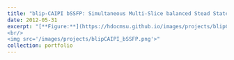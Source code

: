 ```yaml
---
title: "blip-CAIPI bSSFP: Simultaneous Multi-Slice balanced Stead State Free Precession"
date: 2012-05-31
excerpt: "[**Figure:**](https://hdocmsu.github.io/images/projects/blipCAIPI_bSSFP.png) The project aims to develop an accelerated bSSFP MRI using simultaneous multi-slice and parallel imaging. 
<br/>
<img src='/images/projects/blipCAIPI_bSSFP.png'>"
collection: portfolio
---
```

